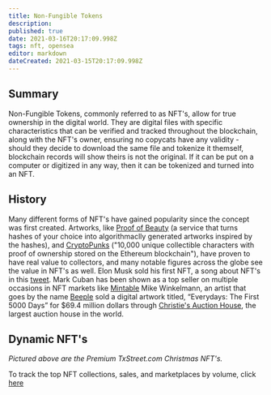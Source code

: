 ```yaml
---
title: Non-Fungible Tokens
description:
published: true
date: 2021-03-16T20:17:09.998Z
tags: nft, opensea
editor: markdown
dateCreated: 2021-03-15T20:17:09.998Z
---
```


## Summary

Non-Fungible Tokens, commonly referred to as NFT's, allow for true ownership in the digital world. They are digital files with specific characteristics that can be verified and tracked throughout the blockchain, along with the NFT's owner, ensuring no copycats have any validity - should they decide to download the same file and tokenize it themself, blockchain records will show theirs is not the original. If it can be put on a computer or digitized in any way, then it can be tokenized and turned into an NFT.

## History

Many different forms of NFT's have gained popularity since the concept was first created. Artworks, like [Proof of Beauty](https://pob.studio/) (a service that turns hashes of your choice into algorithmaclly generated artworks inspired by the hashes), and [CryptoPunks](https://www.larvalabs.com/cryptopunks) ("10,000 unique collectible characters with proof of ownership stored on the Ethereum blockchain"), have proven to have real value to collectors, and many notable figures across the globe see the value in NFT's as well. Elon Musk sold his first NFT, a song about NFT's in this [tweet](https://twitter.com/elonmusk/status/1371549960030842893). Mark Cuban has been shown as a top seller on multiple occasions in NFT markets like [Mintable](https://mintable.app/store/Mark-Cuban-Experiment-Cool-stuff-we-create/bf9c271d-c03a-49f4-81f9-95e4c7b20adb) Mike Winkelmann, an artist that goes by the name [Beeple](https://twitter.com/beeple) sold a digital artwork titled, “Everydays: The First 5000 Days” for $69.4 million dollars through [Christie's Auction House](https://www.christies.com/calendar?cid=EM_SEM|ACCT:ChristiesBrand|CMP:ChristiesBrandOnlyUS|AG:BrandAuctionExact|ENGINE:GOOGLE|NT:SEARCH|RG:US|BANNER:|IMG:|KW:christies%20auction|MT:e|SID:1000?rnd=1), the largest auction house in the world.

## Dynamic NFT's


_Pictured above are the Premium TxStreet.com Christmas NFT's._

To track the top NFT collections, sales, and marketplaces by volume, click [here](https://dappradar.com/nft)
                       
